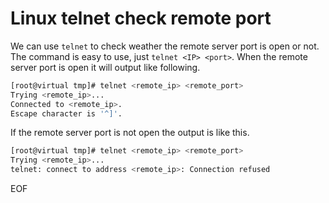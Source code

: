 # Linux telnet check remote port
We can use `telnet` to check weather the remote server port is open or not. The command is easy to use, just `telnet <IP> <port>`.
When the remote server port is open it will output like following. 
```bash
[root@virtual tmp]# telnet <remote_ip> <remote_port>
Trying <remote_ip>...
Connected to <remote_ip>.
Escape character is '^]'.
```
If the remote server port is not open the output is like this.
```bash
[root@virtual tmp]# telnet <remote_ip> <remote_port>
Trying <remote_ip>...
telnet: connect to address <remote_ip>: Connection refused
```

EOF